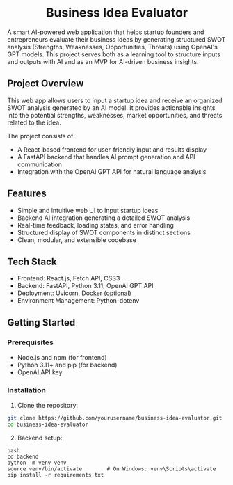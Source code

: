 <h1 align="center">Business Idea Evaluator</h1>

A smart AI-powered web application that helps startup founders and entrepreneurs evaluate their business ideas by generating structured SWOT analysis (Strengths, Weaknesses, Opportunities, Threats) using OpenAI's GPT models. This project serves both as a learning tool to structure inputs and outputs with AI and as an MVP for AI-driven business insights.


## Project Overview

This web app allows users to input a startup idea and receive an organized SWOT analysis generated by an AI model. It provides actionable insights into the potential strengths, weaknesses, market opportunities, and threats related to the idea.

The project consists of:

 - A React-based frontend for user-friendly input and results display
 - A FastAPI backend that handles AI prompt generation and API communication
 - Integration with the OpenAI GPT API for natural language analysis

## Features

 - Simple and intuitive web UI to input startup ideas
 - Backend AI integration generating a detailed SWOT analysis
 - Real-time feedback, loading states, and error handling
 - Structured display of SWOT components in distinct sections
 - Clean, modular, and extensible codebase


## Tech Stack

 - Frontend: React.js, Fetch API, CSS3
 - Backend: FastAPI, Python 3.11, OpenAI GPT API
 - Deployment: Uvicorn, Docker (optional)
 - Environment Management: Python-dotenv


## Getting Started
### Prerequisites

 - Node.js and npm (for frontend)
 - Python 3.11+ and pip (for backend)
 - OpenAI API key

### Installation
1. Clone the repository:

```bash
git clone https://github.com/yourusername/business-idea-evaluator.git
cd business-idea-evaluator
```
2. Backend setup:
```
bash
cd backend
python -m venv venv
source venv/bin/activate        # On Windows: venv\Scripts\activate
pip install -r requirements.txt
```
